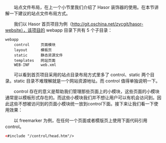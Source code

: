 &emsp;&emsp;站点文件布局，在上一个小节里我们介绍了 Hasor 装饰器的使用。在本节讲解一下建议的站点文件布局方式。

&emsp;&emsp;我们以 Hasor 首页项目为例（http://git.oschina.net/zycgit/hasor-website），该项目的 webapp 目录下共有 5 个子目录：
```text
webapp
    control     页面模块
    layout      模板页
    static      静态资源文件
    templates   网站页面
    WEB-INF     web.xml
```

&emsp;&emsp;可以看到首页项目采用的站点目录布局方式里多了 control、static 两个目录。static 目录不难理解就是一个网站资源地址。而 control 值得单独说明一下。

&emsp;&emsp;control 存在的意义是帮助我们管理那些页面上的小模块，这些页面的小模块通常是以模板形式存在的。而这些小模块我们并不想让用户可以有机会访问到。因此这些不想被访问到的页面小模块统一放到control下面。接下来让我们看一下使用效果：

&emsp;&emsp;以 freemarker 为例，在任何一个页面或者模版页上使用下面代码引用 control。
```html
<#include "/control/head.htm"/>
```